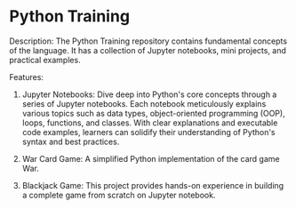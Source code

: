 # Python Training

Description:
The Python Training repository contains fundamental concepts of the language. It has a collection of Jupyter notebooks, mini projects, and practical examples.

Features:

1. Jupyter Notebooks:
   Dive deep into Python's core concepts through a series of Jupyter notebooks. Each notebook meticulously explains various topics such as data types, object-oriented programming (OOP), loops, functions, and classes. With clear explanations and executable code examples, learners can solidify their understanding of Python's syntax and best practices.

2. War Card Game:
    A simplified Python implementation of the card game War.

3. Blackjack Game:
   This project provides hands-on experience in building a complete game from scratch on Jupyter notebook.
